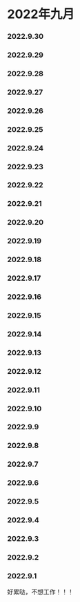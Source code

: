 # 2022年九月

### 2022.9.30
### 2022.9.29
### 2022.9.28
### 2022.9.27
### 2022.9.26
### 2022.9.25
### 2022.9.24
### 2022.9.23
### 2022.9.22
### 2022.9.21
### 2022.9.20
### 2022.9.19
### 2022.9.18
### 2022.9.17
### 2022.9.16
### 2022.9.15
### 2022.9.14
### 2022.9.13
### 2022.9.12
### 2022.9.11
### 2022.9.10
### 2022.9.9
### 2022.9.8
### 2022.9.7
### 2022.9.6
### 2022.9.5
### 2022.9.4
### 2022.9.3
### 2022.9.2
### 2022.9.1
好累哒，不想工作！！！

